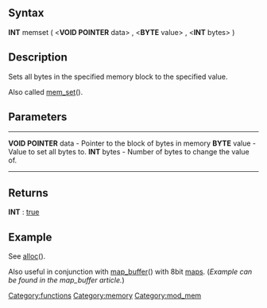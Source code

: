 Syntax
------

**INT** memset ( &lt;**VOID POINTER** data&gt; , &lt;**BYTE** value&gt;
, &lt;**INT** bytes&gt; )

Description
-----------

Sets all bytes in the specified memory block to the specified value.

Also called [mem\_set](mem_set "wikilink")().

Parameters
----------

  ----------------------- -------------------------------------------
  **VOID POINTER** data   - Pointer to the block of bytes in memory
  **BYTE** value          - Value to set all bytes to.
  **INT** bytes           - Number of bytes to change the value of.
  ----------------------- -------------------------------------------

Returns
-------

**INT** : [true](true "wikilink")

Example
-------

See [alloc](alloc "wikilink")().

Also useful in conjunction with [map\_buffer](map_buffer "wikilink")()
with 8bit [maps](map "wikilink"). (*Example can be found in the
map\_buffer article.*)

<Category:functions> <Category:memory> <Category:mod_mem>
